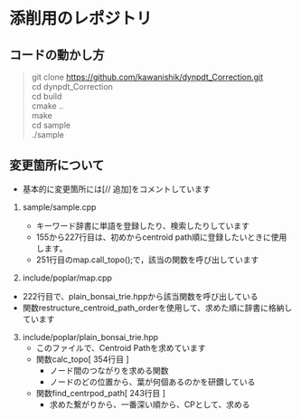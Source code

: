 # 添削用のレポジトリ

## コードの動かし方
> git clone https://github.com/kawanishik/dynpdt_Correction.git<br>
> cd dynpdt_Correction<br>
> cd build<br>
> cmake ..<br>
> make<br>
> cd sample<br>
> ./sample

## 変更箇所について
- 基本的に変更箇所には[// 追加]をコメントしています
1. sample/sample.cpp
   - キーワード辞書に単語を登録したり、検索したりしています
   - 155から227行目は、初めからcentroid path順に登録したいときに使用します。
   - 251行目のmap.call_topo();で，該当の関数を呼び出しています

2. include/poplar/map.cpp
  - 222行目で、plain_bonsai_trie.hppから該当関数を呼び出している
  - 関数restructure_centroid_path_orderを使用して、求めた順に辞書に格納しています

3. include/poplar/plain_bonsai_trie.hpp
   - このファイルで、Centroid Pathを求めています
   - 関数calc_topo[ 354行目 ]
     - ノード間のつながりを求める関数
     - ノードのどの位置から、葉が何個あるのかを研鑽している
   - 関数find_centrpod_path[ 243行目 ]
     - 求めた繋がりから、一番深い順から、CPとして、求める